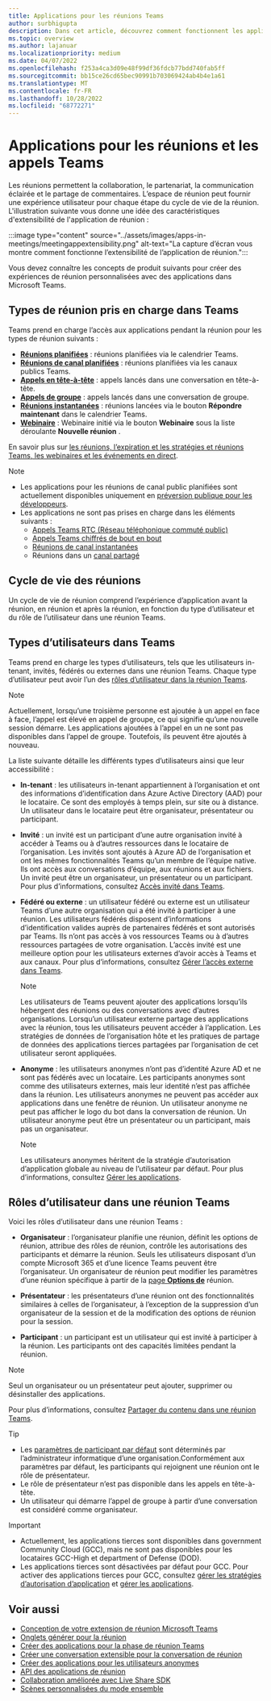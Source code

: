 ```yaml
---
title: Applications pour les réunions Teams
author: surbhigupta
description: Dans cet article, découvrez comment fonctionnent les applications dans les réunions Microsoft Teams en fonction du rôle de participant et d’utilisateur et de l’extensibilité des applications.
ms.topic: overview
ms.author: lajanuar
ms.localizationpriority: medium
ms.date: 04/07/2022
ms.openlocfilehash: f253a4ca3d09e48f99df36fdcb77bdd740fab5ff
ms.sourcegitcommit: bb15ce26cd65bec90991b703069424ab4b4e1a61
ms.translationtype: MT
ms.contentlocale: fr-FR
ms.lasthandoff: 10/28/2022
ms.locfileid: "68772271"
---
```

# <a name="apps-for-teams-meetings-and-calls"></a>Applications pour les réunions et les appels Teams

Les réunions permettent la collaboration, le partenariat, la communication éclairée et le partage de commentaires. L’espace de réunion peut fournir une expérience utilisateur pour chaque étape du cycle de vie de la réunion. L'illustration suivante vous donne une idée des caractéristiques d'extensibilité de l'application de réunion :

:::image type="content" source="../assets/images/apps-in-meetings/meetingappextensibility.png" alt-text="La capture d’écran vous montre comment fonctionne l’extensibilité de l’application de réunion.":::

Vous devez connaître les concepts de produit suivants pour créer des expériences de réunion personnalisées avec des applications dans Microsoft Teams.

## <a name="supported-meeting-types-in-teams"></a>Types de réunion pris en charge dans Teams

Teams prend en charge l’accès aux applications pendant la réunion pour les types de réunion suivants :

* [**Réunions planifiées**](https://support.microsoft.com/office/schedule-a-meeting-in-teams-943507a9-8583-4c58-b5d2-8ec8265e04e5#ID0EFBD=Desktop) : réunions planifiées via le calendrier Teams.
* [**Réunions de canal planifiées**](https://support.microsoft.com/office/schedule-a-meeting-in-teams-943507a9-8583-4c58-b5d2-8ec8265e04e5#ID0EFBD=Desktop) : réunions planifiées via les canaux publics Teams.
* [**Appels en tête-à-tête**](https://support.microsoft.com/office/start-a-call-from-a-chat-in-teams-f5138c9d-df4c-43d8-9cf6-53400c1a7798) : appels lancés dans une conversation en tête-à-tête.
* [**Appels de groupe**](https://support.microsoft.com/office/start-a-call-from-a-chat-in-teams-f5138c9d-df4c-43d8-9cf6-53400c1a7798) : appels lancés dans une conversation de groupe.
* [**Réunions instantanées**](https://support.microsoft.com/office/start-an-instant-meeting-in-teams-ff95e53f-8231-4739-87fa-00b9723f4ef5) : réunions lancées via le bouton **Répondre maintenant** dans le calendrier Teams.
* [**Webinaire**](https://support.microsoft.com/office/get-started-with-teams-webinars-42f3f874-22dc-4289-b53f-bbc1a69013e3) : Webinaire initié via le bouton **Webinaire** sous la liste déroulante **Nouvelle réunion** .

En savoir plus sur [les réunions, l’expiration et les stratégies et réunions Teams](/MicrosoftTeams/meeting-expiration)[, les webinaires et les événements en direct](/microsoftteams/quick-start-meetings-live-events).
> [!NOTE]
>
> * Les applications pour les réunions de canal public planifiées sont actuellement disponibles uniquement en [préversion publique pour les développeurs](../resources/dev-preview/developer-preview-intro.md).
> * Les applications ne sont pas prises en charge dans les éléments suivants :
>   * [Appels Teams RTC (Réseau téléphonique commuté public)](/microsoftteams/cloud-voice-landing-page#public-switched-telephone-network-connectivity-options)
>   * [Appels Teams chiffrés de bout en bout](https://support.microsoft.com/office/use-end-to-end-encryption-for-teams-calls-1274b4d2-b5c5-4b24-a376-606fa6728a90)
>   * [Réunions de canal instantanées](https://support.microsoft.com/office/start-an-instant-meeting-in-teams-ff95e53f-8231-4739-87fa-00b9723f4ef5)
>   * Réunions dans un [canal partagé](https://support.microsoft.com/office/what-is-a-shared-channel-in-teams-e70a8c22-fee4-4d6e-986f-9e0781d7d11d)

## <a name="meeting-lifecycle"></a>Cycle de vie des réunions

Un cycle de vie de réunion comprend l’expérience d’application avant la réunion, en réunion et après la réunion, en fonction du type d’utilisateur et du rôle de l’utilisateur dans une réunion Teams.

## <a name="user-types-in-teams"></a>Types d’utilisateurs dans Teams

Teams prend en charge les types d’utilisateurs, tels que les utilisateurs in-tenant, invités, fédérés ou externes dans une réunion Teams. Chaque type d’utilisateur peut avoir l’un des [rôles d’utilisateur dans la réunion Teams](#user-roles-in-teams-meeting).

> [!NOTE]
>
> Actuellement, lorsqu’une troisième personne est ajoutée à un appel en face à face, l’appel est élevé en appel de groupe, ce qui signifie qu’une nouvelle session démarre. Les applications ajoutées à l’appel en un ne sont pas disponibles dans l’appel de groupe. Toutefois, ils peuvent être ajoutés à nouveau.

La liste suivante détaille les différents types d’utilisateurs ainsi que leur accessibilité :

* **In-tenant** : les utilisateurs in-tenant appartiennent à l’organisation et ont des informations d’identification dans Azure Active Directory (AAD) pour le locataire. Ce sont des employés à temps plein, sur site ou à distance. Un utilisateur dans le locataire peut être organisateur, présentateur ou participant.
* **Invité** : un invité est un participant d’une autre organisation invité à accéder à Teams ou à d’autres ressources dans le locataire de l’organisation. Les invités sont ajoutés à Azure AD de l’organisation et ont les mêmes fonctionnalités Teams qu’un membre de l’équipe native. Ils ont accès aux conversations d’équipe, aux réunions et aux fichiers. Un invité peut être un organisateur, un présentateur ou un participant. Pour plus d’informations, consultez [Accès invité dans Teams](/microsoftteams/guest-access).
* **Fédéré ou externe** : un utilisateur fédéré ou externe est un utilisateur Teams d’une autre organisation qui a été invité à participer à une réunion. Les utilisateurs fédérés disposent d’informations d’identification valides auprès de partenaires fédérés et sont autorisés par Teams. Ils n’ont pas accès à vos ressources Teams ou à d’autres ressources partagées de votre organisation. L’accès invité est une meilleure option pour les utilisateurs externes d’avoir accès à Teams et aux canaux. Pour plus d’informations, consultez [Gérer l’accès externe dans Teams](/microsoftteams/manage-external-access).

    > [!NOTE]
    > Les utilisateurs de Teams peuvent ajouter des applications lorsqu’ils hébergent des réunions ou des conversations avec d’autres organisations. Lorsqu’un utilisateur externe partage des applications avec la réunion, tous les utilisateurs peuvent accéder à l’application. Les stratégies de données de l’organisation hôte et les pratiques de partage de données des applications tierces partagées par l’organisation de cet utilisateur seront appliquées.

* **Anonyme** : les utilisateurs anonymes n’ont pas d’identité Azure AD et ne sont pas fédérés avec un locataire. Les participants anonymes sont comme des utilisateurs externes, mais leur identité n’est pas affichée dans la réunion. Les utilisateurs anonymes ne peuvent pas accéder aux applications dans une fenêtre de réunion. Un utilisateur anonyme ne peut pas afficher le logo du bot dans la conversation de réunion. Un utilisateur anonyme peut être un présentateur ou un participant, mais pas un organisateur.

    > [!NOTE]
    > Les utilisateurs anonymes héritent de la stratégie d’autorisation d’application globale au niveau de l’utilisateur par défaut. Pour plus d’informations, consultez [Gérer les applications](/microsoftteams/non-standard-users#anonymous-user-in-meetings-access).

## <a name="user-roles-in-teams-meeting"></a>Rôles d’utilisateur dans une réunion Teams

Voici les rôles d’utilisateur dans une réunion Teams :

* **Organisateur** : l’organisateur planifie une réunion, définit les options de réunion, attribue des rôles de réunion, contrôle les autorisations des participants et démarre la réunion. Seuls les utilisateurs disposant d’un compte Microsoft 365 et d’une licence Teams peuvent être l’organisateur. Un organisateur de réunion peut modifier les paramètres d’une réunion spécifique à partir de la [page **Options de**](https://support.microsoft.com/en-us/office/change-participant-settings-for-a-teams-meeting-53261366-dbd5-45f9-aae9-a70e6354f88e) réunion.

* **Présentateur** : les présentateurs d’une réunion ont des fonctionnalités similaires à celles de l’organisateur, à l’exception de la suppression d’un organisateur de la session et de la modification des options de réunion pour la session.

* **Participant** : un participant est un utilisateur qui est invité à participer à la réunion. Les participants ont des capacités limitées pendant la réunion.

> [!NOTE]
> Seul un organisateur ou un présentateur peut ajouter, supprimer ou désinstaller des applications.

Pour plus d’informations, consultez [Partager du contenu dans une réunion Teams](https://support.microsoft.com/office/roles-in-a-teams-meeting-c16fa7d0-1666-4dde-8686-0a0bfe16e019).

> [!TIP]
>
> * Les [paramètres de participant par défaut](/microsoftteams/meeting-policies-participants-and-guests) sont déterminés par l’administrateur informatique d’une organisation.Conformément aux paramètres par défaut, les participants qui rejoignent une réunion ont le rôle de présentateur.
> * Le rôle de présentateur n’est pas disponible dans les appels en tête-à-tête.
> * Un utilisateur qui démarre l’appel de groupe à partir d’une conversation est considéré comme organisateur.

> [!IMPORTANT]
>
> * Actuellement, les applications tierces sont disponibles dans government Community Cloud (GCC), mais ne sont pas disponibles pour les locataires GCC-High et department of Defense (DOD).
> * Les applications tierces sont désactivées par défaut pour GCC. Pour activer des applications tierces pour GCC, consultez [gérer les stratégies d’autorisation d’application](/microsoftteams/teams-app-permission-policies) et [gérer les applications](/microsoftteams/manage-apps).

## <a name="see-also"></a>Voir aussi

* [Conception de votre extension de réunion Microsoft Teams](~/apps-in-teams-meetings/design/designing-apps-in-meetings.md)
* [Onglets générer pour la réunion](~/apps-in-teams-meetings/build-tabs-for-meeting.md)
* [Créer des applications pour la phase de réunion Teams](build-apps-for-teams-meeting-stage.md)
* [Créer une conversation extensible pour la conversation de réunion](build-extensible-conversation-for-meeting-chat.md)
* [Créer des applications pour les utilisateurs anonymes](build-apps-for-anonymous-user.md)
* [API des applications de réunion](meeting-apps-apis.md)
* [Collaboration améliorée avec Live Share SDK](teams-live-share-overview.md)
* [Scènes personnalisées du mode ensemble](~/apps-in-teams-meetings/teams-together-mode.md)
